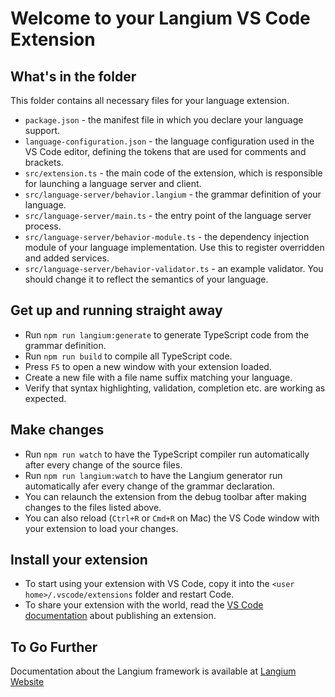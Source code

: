 # Welcome to your Langium VS Code Extension

## What's in the folder

This folder contains all necessary files for your language extension.

* `package.json` - the manifest file in which you declare your language support.
* `language-configuration.json` - the language configuration used in the VS Code editor, defining the tokens that are used for comments and brackets.
* `src/extension.ts` - the main code of the extension, which is responsible for launching a language server and client.
* `src/language-server/behavior.langium` -  the grammar definition of your language.
* `src/language-server/main.ts` - the entry point of the language server process.
* `src/language-server/behavior-module.ts` - the dependency injection module of your language implementation. Use this to register overridden and added services.
* `src/language-server/behavior-validator.ts` - an example validator. You should change it to reflect the semantics of your language.

## Get up and running straight away

* Run `npm run langium:generate` to generate TypeScript code from the grammar definition.
* Run `npm run build` to compile all TypeScript code.
* Press `F5` to open a new window with your extension loaded.
* Create a new file with a file name suffix matching your language.
* Verify that syntax highlighting, validation, completion etc. are working as expected.

## Make changes

* Run `npm run watch` to have the TypeScript compiler run automatically after every change of the source files.
* Run `npm run langium:watch` to have the Langium generator run automatically afer every change of the grammar declaration.
* You can relaunch the extension from the debug toolbar after making changes to the files listed above.
* You can also reload (`Ctrl+R` or `Cmd+R` on Mac) the VS Code window with your extension to load your changes.

## Install your extension

* To start using your extension with VS Code, copy it into the `<user home>/.vscode/extensions` folder and restart Code.
* To share your extension with the world, read the [VS Code documentation](https://code.visualstudio.com/api/working-with-extensions/publishing-extension) about publishing an extension.

## To Go Further

Documentation about the Langium framework is available at [Langium Website](https://langium.org)
